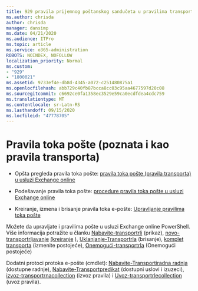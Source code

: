 ```yaml
---
title: 929 pravila prijemnog poštanskog sandučeta u pravilima transporta
ms.author: chrisda
author: chrisda
manager: dansimp
ms.date: 04/21/2020
ms.audience: ITPro
ms.topic: article
ms.service: o365-administration
ROBOTS: NOINDEX, NOFOLLOW
localization_priority: Normal
ms.custom:
- "929"
- "1800021"
ms.assetid: 9733ef4e-db8d-4345-a072-c251480875a1
ms.openlocfilehash: abb729c40fb87bcca8cc03c95aa4677597d20c08
ms.sourcegitcommit: c6692ce0fa1358ec3529e59ca0ecdfdea4cdc759
ms.translationtype: MT
ms.contentlocale: sr-Latn-RS
ms.lasthandoff: 09/15/2020
ms.locfileid: "47778705"
---
```

# <a name="mail-flow-rules-also-known-as-transport-rules"></a>Pravila toka pošte (poznata i kao pravila transporta)

- Opšta pregleda pravila toka pošte: [pravila toka pošte (pravila transporta) u usluzi Exchange online](https://technet.microsoft.com/library/jj919238.aspx)

- Podešavanje pravila toka pošte: [procedure pravila toka pošte u usluzi Exchange online](https://technet.microsoft.com/library/dn600436.aspx)

- Kreiranje, izmena i brisanje pravila toka e-pošte: [Upravljanje pravilima toka pošte](https://technet.microsoft.com/library/jj657505.aspx)

Možete da upravljate i pravilima pošte u usluzi Exchange online PowerShell. Više informacija potražite u članku [Nabavite-transportrli](https://docs.microsoft.com/powershell/module/exchange/policy-and-compliance/get-transportrule) (prikaz), [novo-transportrljavanje](https://docs.microsoft.com/powershell/module/exchange/policy-and-compliance/new-transportrule) [(kreiranje](https://docs.microsoft.com/powershell/module/exchange/policy-and-compliance/enable-transportrule) ), [Uklanjanje-Transportrla](https://docs.microsoft.com/powershell/module/exchange/policy-and-compliance/remove-transportrule) (brisanje), [komplet transporta](https://docs.microsoft.com/powershell/module/exchange/policy-and-compliance/set-transportrule) (izmenite postojeće), [Onemogući-transportrla](https://docs.microsoft.com/powershell/module/exchange/policy-and-compliance/disable-transportrule) (Onemogući postojeće)

Dodatni protoci protoka e-pošte (cmdlet): [Nabavite-Transportiradna radnja](https://docs.microsoft.com/powershell/module/exchange/policy-and-compliance/get-transportruleaction) (dostupne radnje), [Nabavite-Transportpredikat](https://docs.microsoft.com/powershell/module/exchange/policy-and-compliance/get-transportrulepredicate) (dostupni uslovi i izuzeci), [izvoz-transportrnacollection](https://docs.microsoft.com/powershell/module/exchange/policy-and-compliance/export-transportrulecollection) (izvoz pravila) i [Uvoz-transportrlecollection](https://docs.microsoft.com/powershell/module/exchange/policy-and-compliance/import-transportrulecollection) (uvoz pravila).
